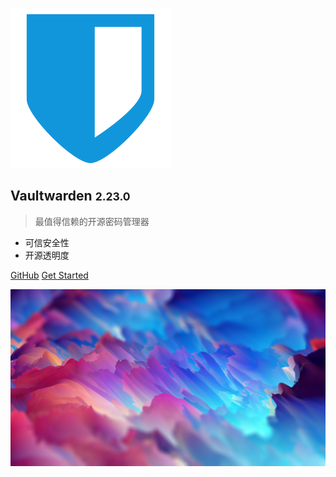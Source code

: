 ![logo](_media/bitwarden-index.svg)

## Vaultwarden <small>2.23.0</small>

> 最值得信赖的开源密码管理器

* 可信安全性
* 开源透明度

[GitHub](https://github.com/dani-garcia/vaultwarden)
[Get Started](#vaultwarden-wiki-中文版)

![bg](_media/bg.png)
